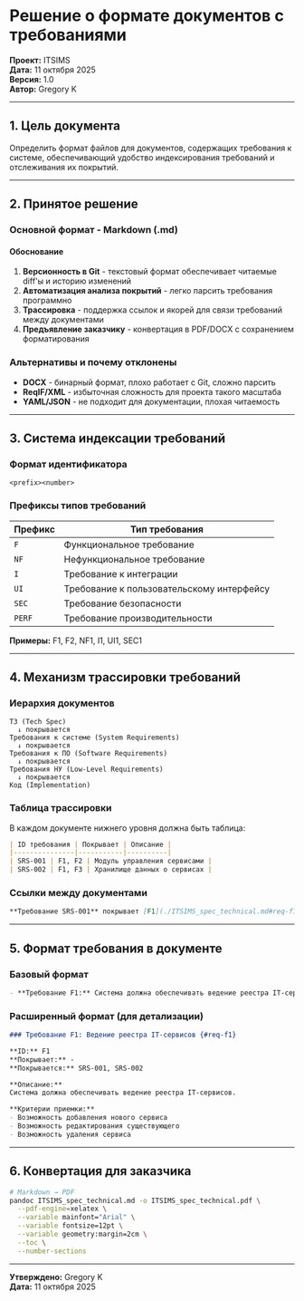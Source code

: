 # Решение о формате документов с требованиями

**Проект:** ITSIMS  
**Дата:** 11 октября 2025  
**Версия:** 1.0  
**Автор:** Gregory K

---

## 1. Цель документа

Определить формат файлов для документов, содержащих требования к системе, обеспечивающий удобство индексирования требований и отслеживания их покрытий.

---

## 2. Принятое решение

### Основной формат - Markdown (.md)

#### Обоснование

1. **Версионность в Git** - текстовый формат обеспечивает читаемые diff'ы и историю изменений
2. **Автоматизация анализа покрытий** - легко парсить требования программно
3. **Трассировка** - поддержка ссылок и якорей для связи требований между документами
4. **Предъявление заказчику** - конвертация в PDF/DOCX с сохранением форматирования

### Альтернативы и почему отклонены

- **DOCX** - бинарный формат, плохо работает с Git, сложно парсить
- **ReqIF/XML** - избыточная сложность для проекта такого масштаба
- **YAML/JSON** - не подходит для документации, плохая читаемость

---

## 3. Система индексации требований

### Формат идентификатора

```plaintext
<prefix><number>
```

### Префиксы типов требований

| Префикс | Тип требования |
|---------|----------------|
| `F` | Функциональное требование |
| `NF` | Нефункциональное требование |
| `I` | Требование к интеграции |
| `UI` | Требование к пользовательскому интерфейсу |
| `SEC` | Требование безопасности |
| `PERF` | Требование производительности |

**Примеры:** F1, F2, NF1, I1, UI1, SEC1

---

## 4. Механизм трассировки требований

### Иерархия документов

```plaintext
ТЗ (Tech Spec)
  ↓ покрывается
Требования к системе (System Requirements)
  ↓ покрывается
Требования к ПО (Software Requirements)
  ↓ покрывается
Требования НУ (Low-Level Requirements)
  ↓ покрывается
Код (Implementation)
```

### Таблица трассировки

В каждом документе нижнего уровня должна быть таблица:

```markdown
| ID требования | Покрывает | Описание |
|---------------|-----------|----------|
| SRS-001 | F1, F2 | Модуль управления сервисами |
| SRS-002 | F1, F3 | Хранилище данных о сервисах |
```

### Ссылки между документами

```markdown
**Требование SRS-001** покрывает [F1](./ITSIMS_spec_technical.md#req-f1)
```

---

## 5. Формат требования в документе

### Базовый формат

```markdown
- **Требование F1:** Система должна обеспечивать ведение реестра IT-сервисов
```

### Расширенный формат (для детализации)

```markdown
### Требование F1: Ведение реестра IT-сервисов {#req-f1}

**ID:** F1  
**Покрывает:** -  
**Покрывается:** SRS-001, SRS-002  

**Описание:**  
Система должна обеспечивать ведение реестра IT-сервисов.

**Критерии приемки:**
- Возможность добавления нового сервиса
- Возможность редактирования существующего
- Возможность удаления сервиса
```

---

## 6. Конвертация для заказчика

```bash
# Markdown → PDF
pandoc ITSIMS_spec_technical.md -o ITSIMS_spec_technical.pdf \
  --pdf-engine=xelatex \
  --variable mainfont="Arial" \
  --variable fontsize=12pt \
  --variable geometry:margin=2cm \
  --toc \
  --number-sections
```

---

**Утверждено:** Gregory K  
**Дата:** 11 октября 2025
